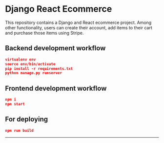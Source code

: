 
# Django React Ecommerce


This repository contains a Django and React ecommerce project. Among other functionality, users can create their account, add items to their cart and purchase those items using Stripe.


## Backend development workflow

```json
virtualenv env
source env/bin/activate
pip install -r requirements.txt
python manage.py runserver
```

## Frontend development workflow

```json
npm i
npm start
```

## For deploying

```json
npm run build
```

---

<div align="center">

</div>
